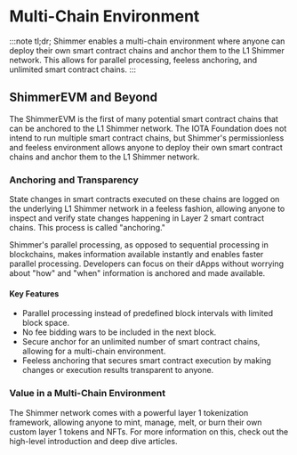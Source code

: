 # Multi-Chain Environment

:::note tl;dr;
Shimmer enables a multi-chain environment where anyone can deploy their own smart contract chains and anchor them to the
L1 Shimmer network. This allows for parallel processing, feeless anchoring, and unlimited smart contract chains.
:::

## ShimmerEVM and Beyond

The ShimmerEVM is the first of many potential smart contract chains that can be anchored to the L1 Shimmer network. The
IOTA Foundation does not intend to run multiple smart contract chains, but Shimmer's permissionless and feeless
environment allows anyone to deploy their own smart contract chains and anchor them to the L1 Shimmer network.

### Anchoring and Transparency

State changes in smart contracts executed on these chains are logged on the underlying L1 Shimmer network in a feeless
fashion, allowing anyone to inspect and verify state changes happening in Layer 2 smart contract chains. This process is
called "anchoring."

Shimmer's parallel processing, as opposed to sequential processing in blockchains, makes information available instantly
and enables faster parallel processing. Developers can focus on their dApps without worrying about "how" and "when"
information is anchored and made available.

#### Key Features

- Parallel processing instead of predefined block intervals with limited block space.
- No fee bidding wars to be included in the next block.
- Secure anchor for an unlimited number of smart contract chains, allowing for a multi-chain environment.
- Feeless anchoring that secures smart contract execution by making changes or execution results transparent to anyone.

### Value in a Multi-Chain Environment

The Shimmer network comes with a powerful layer 1 tokenization framework, allowing anyone to mint, manage, melt, or burn
their own custom layer 1 tokens and NFTs. For more information on this, check out the high-level introduction and deep
dive articles.
